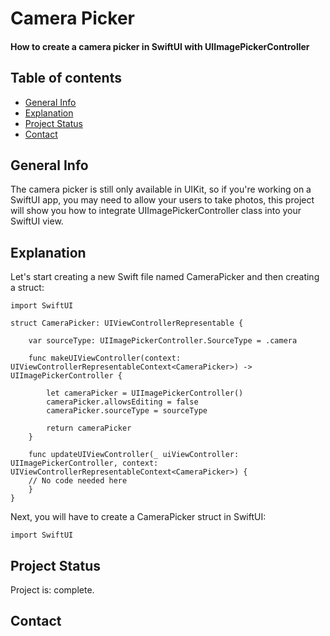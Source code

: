 # Camera Picker
#### How to create a camera picker in SwiftUI with UIImagePickerController
## Table of contents
* [General Info](#general-info)
* [Explanation](#explanation)
* [Project Status](#project-status)
* [Contact](#contact)
## General Info
The camera picker is still only available in UIKit, so if you're working on a SwiftUI app, you may need to allow your users to take photos, this project will show you how to integrate UIImagePickerController class into your SwiftUI view.
## Explanation
Let's start creating a new Swift file named CameraPicker and then creating a struct:
```
import SwiftUI

struct CameraPicker: UIViewControllerRepresentable {
 
    var sourceType: UIImagePickerController.SourceType = .camera
 
    func makeUIViewController(context: UIViewControllerRepresentableContext<CameraPicker>) -> UIImagePickerController {
 
        let cameraPicker = UIImagePickerController()
        cameraPicker.allowsEditing = false
        cameraPicker.sourceType = sourceType
 
        return cameraPicker
    }
 
    func updateUIViewController(_ uiViewController: UIImagePickerController, context: UIViewControllerRepresentableContext<CameraPicker>) {
    // No code needed here
    }
}
```
Next, you will have to create a CameraPicker struct in SwiftUI:
```
import SwiftUI
```

## Project Status
Project is: complete.
## Contact
